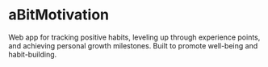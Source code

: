 # aBitMotivation
Web app for tracking positive habits, leveling up through experience points, and achieving personal growth milestones. Built to promote well-being and habit-building.
